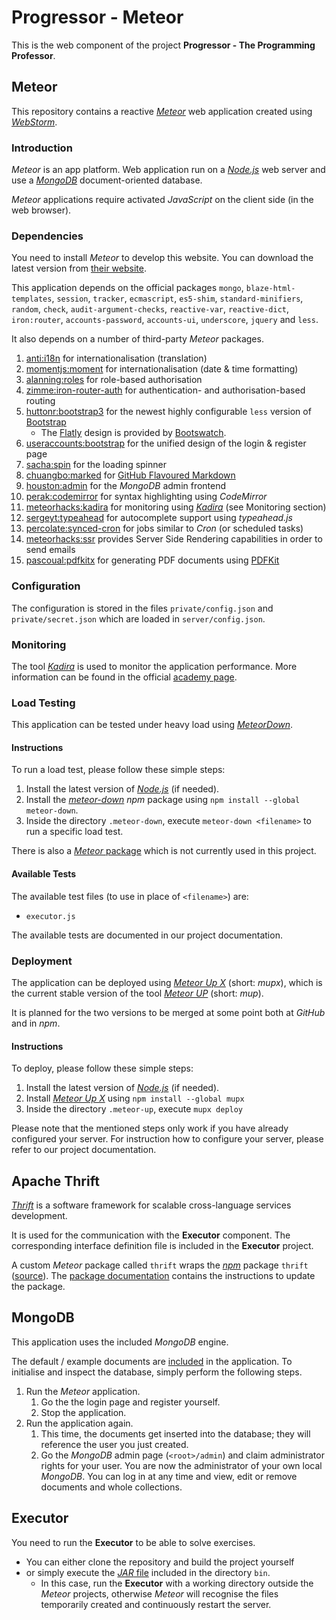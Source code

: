 # Progressor - Meteor

This is the web component of the project **Progressor - The Programming Professor**.

## Meteor

This repository contains a reactive [*Meteor*](https://www.meteor.com/) web application created using [*WebStorm*](https://www.jetbrains.com/webstorm/).

### Introduction

*Meteor* is an app platform.
Web application run on a [*Node.js*](https://nodejs.org/) web server and use a [*MongoDB*](https://www.mongodb.org/) document-oriented database.

*Meteor* applications require activated *JavaScript* on the client side (in the web browser).

### Dependencies

You need to install *Meteor* to develop this website.
You can download the latest version from [their website](https://www.meteor.com/install).

This application depends on the official packages
`mongo`, `blaze-html-templates`, `session`, `tracker`, `ecmascript`, `es5-shim`, `standard-minifiers`,
`random`, `check`, `audit-argument-checks`, `reactive-var`, `reactive-dict`, `iron:router`,
`accounts-password`, `accounts-ui`, `underscore`, `jquery` and `less`.

It also depends on a number of third-party *Meteor* packages.

1.  [anti:i18n](https://atmospherejs.com/anti/i18n)
    for internationalisation (translation)
2.  [momentjs:moment](https://atmospherejs.com/momentjs/moment)
    for internationalisation (date & time formatting)
3.  [alanning:roles](https://atmospherejs.com/alanning/roles)
    for role-based authorisation
4.  [zimme:iron-router-auth](https://atmospherejs.com/zimme/iron-router-auth)
    for authentication- and authorisation-based routing
5.  [huttonr:bootstrap3](https://atmospherejs.com/huttonr/bootstrap3)
    for the newest highly configurable `less` version of [Bootstrap](http://getbootstrap.com/)
    * The [Flatly](http://bootswatch.com/flatly/) design is provided by [Bootswatch](http://bootswatch.com/).
6.  [useraccounts:bootstrap](https://atmospherejs.com/useraccounts/bootstrap)
    for the unified design of the login & register page
7.  [sacha:spin](https://atmospherejs.com/sacha/spin)
    for the loading spinner
8.  [chuangbo:marked](https://atmospherejs.com/chuangbo/marked)
    for [GitHub Flavoured Markdown](https://guides.github.com/features/mastering-markdown/)
9.  [houston:admin](https://atmospherejs.com/houston/admin)
    for the *MongoDB* admin frontend
10. [perak:codemirror](https://atmospherejs.com/perak/codemirror)
    for syntax highlighting using *CodeMirror*
11. [meteorhacks:kadira](https://atmospherejs.com/meteorhacks/kadira)
    for monitoring using [*Kadira*](https://kadira.io/) (see Monitoring section)
12. [sergeyt:typeahead](https://atmospherejs.com/sergeyt/typeahead)
    for autocomplete support using *typeahead.js*
13. [percolate:synced-cron](https://atmospherejs.com/percolate/synced-cron)
    for jobs similar to *Cron* (or scheduled tasks)
14. [meteorhacks:ssr](https://atmospherejs.com/meteorhacks/ssr)
    provides Server Side Rendering capabilities in order to send emails
15. [pascoual:pdfkitx](https://atmospherejs.com/pascoual/pdfkitx)
    for generating PDF documents using [PDFKit](http://pdfkit.org/)

### Configuration

The configuration is stored in the files `private/config.json` and `private/secret.json` which are loaded in `server/config.json`.

### Monitoring

The tool [*Kadira*](https://kadira.io/) is used to monitor the application performance.
More information can be found in the official [academy page](https://kadira.io/academy/meteor-performance-101/content/getting-started-with-kadira).

### Load Testing

This application can be tested under heavy load using [*MeteorDown*](https://github.com/meteorhacks/meteor-down).

#### Instructions

To run a load test, please follow these simple steps:

1. Install the latest version of [*Node.js*](https://nodejs.org/) (if needed).
2. Install the [*meteor-down*](https://www.npmjs.com/package/meteor-down) *npm* package using `npm install --global meteor-down`.
3. Inside the directory `.meteor-down`, execute `meteor-down <filename>` to run a specific load test.

There is also a [*Meteor* package](https://atmospherejs.com/meteorhacks/meteor-down) which is not currently used in this project.

#### Available Tests

The available test files (to use in place of `<filename>`) are:

* `executor.js`

The available tests are documented in our project documentation.

### Deployment

The application can be deployed using [*Meteor Up X*](https://github.com/arunoda/meteor-up/tree/mupx) (short: *mupx*),
which is the current stable version of the tool [*Meteor UP*](https://github.com/arunoda/meteor-up) (short: *mup*).

It is planned for the two versions to be merged at some point both at *GitHub* and in *npm*.

#### Instructions

To deploy, please follow these simple steps:

1. Install the latest version of [*Node.js*](https://nodejs.org/) (if needed).
2. Install [*Meteor Up X*](https://www.npmjs.com/package/mupx) using `npm install --global mupx`
3. Inside the directory `.meteor-up`, execute `mupx deploy`

Please note that the mentioned steps only work if you have already configured your server.
For instruction how to configure your server, please refer to our project documentation.

## Apache Thrift

[*Thrift*](https://thrift.apache.org/) is a software framework for scalable cross-language services development.

It is used for the communication with the **Executor** component.
The corresponding interface definition file is included in the **Executor** project.

A custom *Meteor* package called `thrift` wraps the [*npm*](https://www.npmjs.com/) package `thrift` ([source](https://www.npmjs.com/package/thrift)).
The [package documentation](packages/thrift/README.md) contains the instructions to update the package.

## MongoDB

This application uses the included *MongoDB* engine.

The default / example documents are [included](server/example-data.js) in the application.
To initialise and inspect the database, simply perform the following steps.

1. Run the *Meteor* application.
   1. Go the the login page and register yourself.
   2. Stop the application.
2. Run the application again.
   1. This time, the documents get inserted into the database;
      they will reference the user you just created.
   2. Go the *MongoDB* admin page (`<root>/admin`) and claim administrator rights for your user.
      You are now the administrator of your own local *MongoDB*.
      You can log in at any time and view, edit or remove documents and whole collections.

## Executor

You need to run the **Executor** to be able to solve exercises.

* You can either clone the repository and build the project yourself
* or simply execute the [*JAR* file](bin/ProgressorExecutor.jar) included in the directory `bin`.
  * In this case, run the **Executor** with a working directory outside the *Meteor* projects,
    otherwise *Meteor* will recognise the files temporarily created and continuously restart the server.
